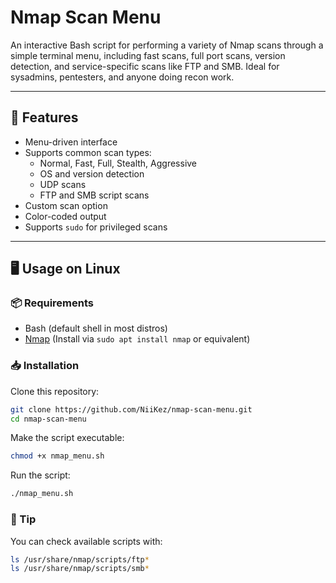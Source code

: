 # Nmap Scan Menu

An interactive Bash script for performing a variety of Nmap scans through a simple terminal menu, including fast scans, full port scans, version detection, and service-specific scans like FTP and SMB. Ideal for sysadmins, pentesters, and anyone doing recon work.

---

## 🚀 Features

- Menu-driven interface
- Supports common scan types:
  - Normal, Fast, Full, Stealth, Aggressive
  - OS and version detection
  - UDP scans
  - FTP and SMB script scans
- Custom scan option
- Color-coded output
- Supports `sudo` for privileged scans

---

## 🖥️ Usage on Linux

### 📦 Requirements

- Bash (default shell in most distros)
- [Nmap](https://nmap.org/) (Install via `sudo apt install nmap` or equivalent)

### 📥 Installation

Clone this repository:

```bash
git clone https://github.com/NiiKez/nmap-scan-menu.git
cd nmap-scan-menu
```

Make the script executable:

```bash
chmod +x nmap_menu.sh
```

Run the script:

```bash
./nmap_menu.sh
```


### 🧠 Tip

You can check available scripts with:

```bash
ls /usr/share/nmap/scripts/ftp*
ls /usr/share/nmap/scripts/smb*
```

